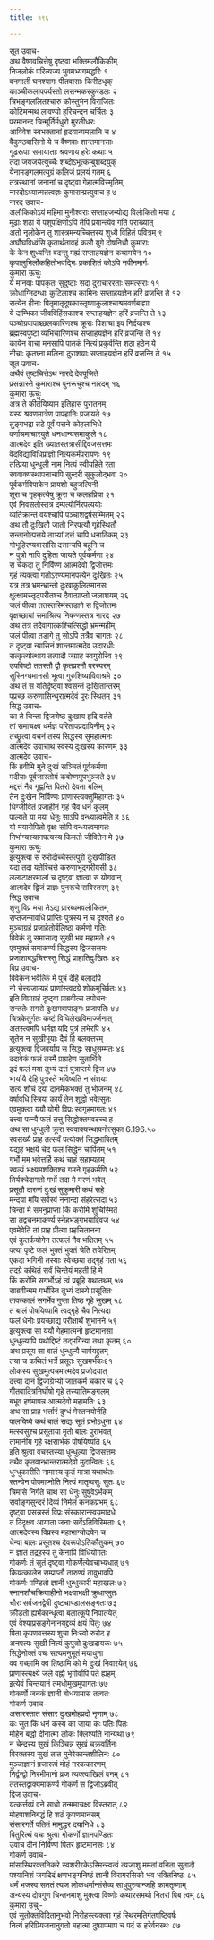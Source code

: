 ```yaml
---
title: १९६

---
```

सूत उवाच-  
अथ वैष्णवचित्तेषु दृष्ट्वा भक्तिमलौकिकीम्  
निजलोकं परित्यज्य भुवमभ्यगमद्धरिः १  
वनमाली घनश्यामः पीतवासाः किरीटधृक्  
काञ्चीकलापपर्यस्तो लसन्मकरकुण्डलः २  
त्रिभङ्गललितश्चारु कौस्तुभेन विराजितः  
कोटिमन्मथ लावण्यो हरिचन्दन चर्चितः ३  
परमानन्द चिन्मूर्तिर्मधुरो मुरलीधरः  
आविवेश स्वभक्तानां हृदयान्यमलानि च ४  
वैकुण्ठवासिनो ये च वैष्णवाः शान्तमानसाः  
गूढरूपाः समायाताः श्रवणाय हरेः कथाः ५  
तदा जयजयेत्युच्चैः शब्दोऽभूत्कम्बुशब्दयुक्  
येनामङ्गलमत्युग्रं कलिजं प्रलयं गतम् ६  
तत्रस्थानां जनानां च दृष्ट्वा गेहात्मविस्मृतिम्  
नारदोऽध्यात्मतत्वज्ञः कुमारान्प्रत्युवाच ह ७  
नारद उवाच-  
अलौकिकोऽयं महिमा मुनीश्वराः सप्ताहजन्योद्य विलोकितो मया ८  
मूढाः शठा ये पशुपक्षिणोऽपि तेपि प्रयान्त्येव गतिं पराख्यात्  
अतो नृलोकेन तु शास्त्रमन्यच्चित्तस्य शुध्यै विहितं पवित्रम् ९  
अघौघविध्वंसि कृतार्थतावहं कलौ युगे दोषनिधौ कुमाराः  
के केन शुध्यन्ति वदन्तु मह्यं सप्ताहयज्ञेन कथामयेन १०  
कृपालुभिर्लोकहितोभवद्भिः प्रकाशितं कोऽपि नवीनमार्गः  
कुमारा ऊचुः  
ये मानवाः पापकृतः सुदुष्टाः सदा दुराचाररताः समत्सराः ११  
क्रोधाग्निदग्धाः कुटिलाश्च कामिनः सप्ताहयज्ञेन हरिं व्रजन्ति ते १२  
सत्येन हीनाः पितृमातृदूषकास्तृष्णाकुलाश्चाश्रमवर्णबाह्याः  
ये दाम्भिका जीवविहिंसकाश्च सप्ताहयज्ञेन हरिं व्रजन्ति ते १३  
पञ्चोग्रपापाश्च्छलकारिणश्च क्रूराः पिशाचा इव निर्दयाश्च  
ब्रह्मस्वपुष्टा व्यभिचारिणश्च सप्ताहयज्ञेन हरिं व्रजन्ति ते १४  
कायेन वाचा मनसापि पातकं नित्यं प्रकुर्वन्ति शठा हठेन ये  
नीचाः कृतघ्ना मलिना दुराशयाः सप्ताहयज्ञेन हरिं व्रजन्ति ते १५  
सूत उवाच-  
अथैवं तुष्टचित्तेऽथ नारदे देवपूजिते  
प्रसन्नास्ते कुमाराश्च पुनरूचुश्च नारदम् १६  
कुमारा ऊचुः  
अत्र ते कीर्तयिष्याम इतिहासं पुरातनम्  
यस्य श्रवणमात्रेण पापहानिः प्रजायते १७  
तुङ्गभद्रा तटे पूर्वं पत्तने कोहलाभिधे  
वर्णाश्रमाचारयुते धनधान्यसमाकुले १८  
आत्मदेव इति ख्यातस्तत्रासीद्दिवजसत्तमः  
वेदविद्याविधिप्राज्ञो नित्यकर्मपरायणः १९  
तत्प्रिया धुन्धुली नाम नित्यं स्वीयहिते रता  
स्ववाक्यस्थापनाचापि सुन्दरी सुकुलोद्भवा २०  
पूर्वकर्मविपाकेन प्रायशो बहुजल्पिनी  
शूरा च गृहकृत्येषु क्रूरा च कलहप्रिया २१  
एवं निवसतोस्तत्र दम्पत्योर्निरपत्ययोः  
व्यतिक्रान्तं वयश्चापि पञ्चाशद्वर्षसम्मितम् २२  
अथ तौ दुःखितौ जातौ निरपत्यौ गृहेस्थितौ  
सन्तानोत्पत्तये ताभ्यां दत्तं चापि धनादिकम् २३  
गोभूहिरण्यवासांसि दत्तान्यपि बहूनि च  
न पुत्रो नापि दुहिता जायते पूर्वकर्मणा २४  
स चैकदा तु निर्विण्ण आत्मदेवो द्विजोत्तमः  
गृहं त्यक्त्वा गतोऽरण्यमानपत्येन दुःखितः २५  
यत्र तत्र भ्रमन्भ्रान्तो दुःखाकुलितमानसः  
क्षुत्क्षामस्तृट्परीतश्च दैवात्प्राप्तो जलाशयम् २६  
जलं पीत्वा ततस्तस्मिंस्तडागे स द्विजोत्तमः  
वृक्षच्छायां समाश्रित्य निषण्णस्तत्र नारद २७  
अथ तत्र तदैवागात्कश्चित्सिद्धो भ्रमन्महीम्  
जलं पीत्वा तडागे तु सोऽपि तत्रैव चागतः २८  
तं दृष्ट्वा न्यासिनं शान्तमात्मदेव उदारधीः  
सत्कृत्योत्थाय तत्पादौ जग्राह स्वगुरोरिव २९  
उपविष्टौ ततस्तौ द्वौ कृतप्रश्नौ परस्परम्  
सुस्निग्धमानसौ भूत्वा गुरुशिष्याविवाश्रमे ३०  
अथ तं स यतिर्दृष्ट्वा श्वसन्तं दुःखितान्तरम्  
पप्रच्छ करुणासिन्धुरात्मदेवं पुरः स्थितम् ३१  
सिद्ध उवाच-  
का ते चिन्ता द्विजश्रेष्ठ दुःखाय हृदि वर्तते  
तां समाचक्ष्व धर्मज्ञ परितापप्रदायिनीम् ३२  
तच्छ्रुत्वा वचनं तस्य सिद्धस्य सुमहात्मनः  
आत्मदेव उवाचाथ स्वस्य दुःखस्य कारणम् ३३  
आत्मदेव उवाच-  
किं ब्रवीमि मुने दुःखं सञ्चितं पूर्वकर्मणा  
मदीयाः पूर्वजास्तोयं कवोष्णमुपभुञ्जते ३४  
मद्दत्तं नैव गृह्णन्ति पितरो देवता बलिम्  
तेन दुःखेन निर्विण्णः प्राणांस्त्यक्तुमिहागतः ३५  
धिग्जीवितं प्रजाहीनं गृहं चैव धनं कुलम्  
पाल्यते या मया धेनुः साऽपि वन्ध्यात्वमेति ह ३६  
यो मयारोपितो वृक्षः सोपि वन्ध्यत्वमागतः  
निर्भाग्यस्यानपत्यस्य किमतो जीवितेन मे ३७  
कुमारा ऊचुः  
इत्युक्त्वा स रुरोदोच्चैस्तत्पुरो दुःखपीडितः  
यदा तदा यतेश्चित्ते करुणाभूद्गरीयसी ३८  
ललाटाक्षरमालां च दृष्ट्वा ज्ञात्वा स योगवान्  
आत्मदेवं द्विजं प्राज्ञः पुनरूचे सविस्तरम् ३९  
सिद्ध उवाच  
शृणु विप्र मया तेऽद्य प्रारब्धमवलोकितम्  
सप्तजन्मावधि प्राप्तिः पुत्रस्य न च दृश्यते ४०  
मुञ्चाग्रहं प्रजाहेतोर्बलिष्ठा कर्मणो गतिः  
विवेकं तु समासाद्य सुखी भव महामते ४१  
एवमुक्तं समाकर्ण्य सिद्धस्य द्विजसत्तमः  
प्रजाशाबद्धचित्तस्तु सिद्धं प्राहातिदुःखितः ४२  
विप्र उवाच-  
विवेकेन भवेत्किं मे पुत्रं देहि बलादपि  
नो चेत्त्यजाम्यहं प्राणांस्त्वदग्रे शोकमूर्च्छितः ४३  
इति विप्राग्रहं दृष्ट्वा प्राब्रवीत्स तपोधनः  
सन्ततेः सगरो दुःखमवापाङ्गः प्रजापतिः ४४  
चित्रकेतुर्गतः कष्टं विधिलेखविमार्ज्जनात्  
अतस्त्वमपि धर्मज्ञ यदि पुत्रं लभेरपि ४५  
सुतेन न सुखीभूयाः दैवं हि बलवत्तरम्  
इत्युक्त्वा द्विजवर्याय स सिद्धः साधुसम्मतः ४६  
ददावेकं फलं तस्मै प्राग्रहेण सुतार्थिने  
इदं फलं मया तुभ्यं दत्तं पुत्राप्तये द्विज ४७  
भार्यायै देहि पुत्रस्ते भविष्यति न संशयः  
सत्यं शौचं दया दानमेकभक्तं तु भोजनम् ४८  
वर्षावधि स्त्रिया कार्यं तेन शुद्धो भवेत्सुतः  
एवमुक्त्वा ययौ योगी विप्रः स्वगृहमागतः ४९  
दत्त्वा पत्न्यै फलं तत्तु सिद्धोक्तमवदच्च ह  
अथ सा धुन्धुली क्रूरा स्ववाक्यस्थापनोत्सुका 6.196.५०  
स्वसख्यै प्राह तत्सर्वं पत्योक्तं सिद्धभाषितम्  
यद्यहं भक्षये चेदं फलं सिद्धेन चार्पितम् ५१  
गर्भो मम भवेत्तर्हि कथं चाहं सहाम्यहम्  
स्वल्पं भक्ष्यमशक्तिश्च गमने गृहकर्मणि ५२  
तिर्यक्चेदागतो गर्भो तदा मे मरणं भवेत्  
प्रसूतौ दारुणं दुःखं सुकुमारी कथं सहे  
मन्दयां मयि सर्वस्वं ननान्दा संहरेत्सदा ५३  
चिन्ता मे समनुप्राप्ता किं करोमि शुचिस्मिते  
सा तद्वचनमाकर्ण्य स्नेहभङ्गभयाद्दिवज ५४  
एवमेवेति तां प्राह प्रीत्या प्रहसितानना  
एवं कुतर्कयोगेन तत्फलं नैव भक्षितम् ५५  
पत्या पृष्टे फलं भुक्तं भुक्तं चेति तयेरितम्  
एकदा भगिनी तस्याः स्वेच्छया तद्गृहं गता ५६  
तदग्रे कथितं सर्वं चिन्तेयं महती हि मे  
किं करोमि सगर्भोऽहं त्वं प्रब्रूहि यथातथम् ५७  
साब्रवीन्मम गर्भोस्ति तुभ्यं दास्ये प्रसूतितः  
तावत्कालं सगर्भेव गुप्ता तिष्ठ गृहे सुखम् ५८  
तं बालं पोषयिष्यामि त्वद्गृहे चैव नित्यदा  
फलं धेनोः प्रयच्छाद्य परीक्षार्थं शुभानने ५९  
इत्युक्त्वा सा ययौ गेहमात्मनो हृष्टमानसा  
धुन्धुल्यापि यथोद्दिष्टं तद्भगिन्या तथा कृतम् ६०  
अथ प्रसूय सा बालं धुन्धुल्यै चार्पयद्द्रुतम्  
तया च कथितं भर्त्रे प्रसूतः सुखमर्भकः६१  
लोकस्य सुखमुत्पन्नमात्मदेव प्रजोदयात्  
दत्त्वा दानं द्विजाग्रेभ्यो जातकर्म चकार च ६२  
गीतवादित्रनिर्घोषो गृहे तस्यातिमङ्गलम्  
बभूव हर्षमापन्न आत्मदेवो महामतिः ६३  
अथ सा प्राह भर्त्तारं दुग्धं मेस्तनयोर्नहि  
पालयिष्ये कथं बालं सद्यः सूतं प्रभोऽधुना ६४  
मत्स्वसुश्च प्रसूताया मृतो बालः पुराभवत्  
तामानीय गृहे रक्षसार्भकं पोषयिष्यति ६५  
इति श्रुत्वा वचस्तस्या धुन्धुल्या द्विजसत्तमः  
तथैव कृतवान्भ्रान्तरात्मदेवो मुदान्वितः ६६  
धुन्धुकारीति नामास्य कृतं मात्रा यथार्थतः  
स्तन्येन पोषमाप्नोति नित्यं मातृष्वसुः सुतः ६७  
त्रिमासे निर्गते चाथ सा धेनुः सुषुवेऽर्भकम्  
सर्वाङ्गसुन्दरं दिव्यं निर्मलं कनकप्रभम् ६८  
दृष्ट्वा प्रसन्नस्तं विप्रः संस्कारान्स्वयमादधे  
तं दिदृक्षव आयाता जनाः सर्वेऽतिविस्मिताः ६९  
आत्मदेवस्य विप्रस्य महाभाग्योदयेन च  
धेन्वा बालः प्रसूतश्च देवरूपोऽतिकौतुकम् ७०  
न ज्ञातं तद्रहस्यं तु केनापि विधियोगतः  
गोकर्णः तं सुतं दृष्ट्वा गोकर्णेत्येवचाभ्यधात् ७१  
कियत्कालेन सम्प्राप्तौ तारुण्यं तावुभावपि  
गोकर्णः पण्डितो ज्ञानी धुन्धुकारी महाखलः ७२  
स्नानशौचक्रियाहीनो भक्ष्याभक्षी क्रुधाप्लुतः  
चौरः सर्वजनद्वेषी दुष्टचाण्डालसङ्गतः ७३  
क्रीडतो ह्यर्भकान्धृत्वा बलात्कूपे निपातयेत्  
एवं वेश्याप्रसङ्गेनानयद्द्रव्यं क्षयं पितुः ७४  
पिता कृपणवत्तस्य शुचा निःस्वो रुरोद ह  
अनपत्यः सुखी नित्यं कुपुत्रो दुःखदायकः ७५  
सिद्धेनोक्तं वचः सत्यमनुभूतं मयाधुना  
क्व गच्छामि क्व तिष्ठामि को मे दुःखं निवारयेत् ७६  
प्राणांस्त्यक्ष्ये जले वह्नौ भृगोर्वापि पते ह्यहम्  
इत्येवं चिन्तयानं तमधोमुखमुपागतः ७७  
गोकर्णो जनकं ज्ञानी बोधयामास तत्वतः  
गोकर्ण उवाच-  
असारस्तात संसार दुःखमोहप्रदो नृणाम् ७८  
कः सुत किं धनं कस्य का जाया कः पतिः पितः  
मोहेन बद्धो दीनात्मा लोकः क्लिश्यति नान्यथा ७९  
न चेन्द्रस्य सुखं किञ्चिन्न सुखं चक्रवर्तिनः  
विरक्तस्य सुखं तात मुनेरेकान्तशीलिनः ८०  
मुञ्चाज्ञानं प्रजारूपं मोहं नरककारणम्  
निर्द्वन्द्वो निरभीमानो व्रज त्यक्त्वाखिलं वनम् ८१  
ततस्तद्वाक्यमाकर्ण्य गोकर्णं स द्विजोऽब्रवीत्  
द्विज उवाच-  
यत्कर्त्तव्यं वने साधो तन्ममाचक्ष्व विस्तरात् ८२  
मोहपाशनिबद्धं हि शठं कृपणमानसम्  
संसारगर्ते पतितं मामुद्धर दयानिधे ८३  
पितुरित्थं वचः श्रुत्वा गोकर्णो ज्ञानपण्डितः  
उवाच दीनं निर्विण्णं पितरं हृष्टमानसः ८४  
गोकर्ण उवाच-  
मांसास्थिरक्तनिकरे स्वशरीरकेऽस्मिन्स्वत्वं त्यजाशु ममतां वनिता सुतादौ  
पश्यानिशं जगदिदं क्षणभङ्गनिष्ठं ज्ञानी विरागरसिको भव भक्तिनिष्ठः ८५  
धर्मं भजस्व सततं त्यज लोकधर्मान्संसेव्य साधुपुरुषान्जहि कामतृष्णाम्  
अन्यस्य दोषगुण चिन्तनमाशु मुक्त्वा विष्णोः कथारसमथो नितरां पिब त्वम् ८६  
कुमारा उचुः-  
एवं सुतोक्तविदितानुभवो निरीहस्त्यक्त्वा गृहं स्थिरमतिर्गतषष्टिवर्षः  
नित्यं हरिप्रियजनानुगतो महात्मा दुष्प्रापमाप च पदं स हरेर्वनस्थः ८७